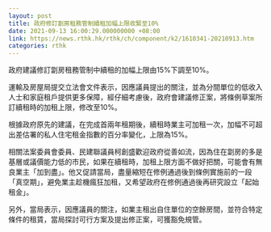 ```yaml
---
layout: post
title: 政府修訂劏房租務管制續租加幅上限收緊至10%
date: 2021-09-13 16:00:29.000000000 +08:00
link: https://news.rthk.hk/rthk/ch/component/k2/1610341-20210913.htm
categories: rthk
---
```


政府建議修訂劏房租務管制中續租的加幅上限由15%下調至10%。

運輸及房屋局提交立法會文件表示，因應議員提出的關注，並為分間單位的低收入人士和家庭租戶提供更多保障，經仔細考慮後，政府會建議修正案，將條例草案所訂續租時的加租上限，修改至10%。

根據政府原先的建議，在完成首兩年租期後，續租時業主可加租一次，加幅不可超出差估署的私人住宅租金指數的百分率變化，上限為15%。

相關法案委員會委員、民建聯議員柯創盛歡迎政府從善如流，因為住在劏房的多是基層或議價能力低的市民，如果在續租時，加租上限方面不做好把關，可能會有無良業主「加到盡」。他又促請當局，盡量縮短在修例通過後到條例實施前的一段「真空期」，避免業主趁機瘋狂加租，又希望政府在修例通過後再研究設立「起始租金」。

另外，當局表示，因應議員的關注，如業主租出自住單位的空餘房間，並符合特定條件的租賃，當局探討可行方案及提出修正案，可獲豁免規管。
